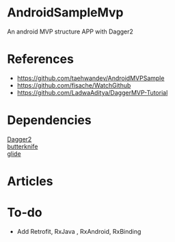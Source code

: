 # AndroidSampleMvp
An android MVP structure APP with Dagger2

# References
- https://github.com/taehwandev/AndroidMVPSample
- https://github.com/fisache/WatchGithub
- https://github.com/LadwaAditya/DaggerMVP-Tutorial

# Dependencies
<a href="https://github.com/google/dagger">Dagger2</a> <br />
<a href="https://github.com/JakeWharton/butterknife">butterknife</a> <br />
<a href="https://github.com/bumptech/glide">glide</a> <br />

# Articles

# To-do
- Add Retrofit, RxJava , RxAndroid, RxBinding

